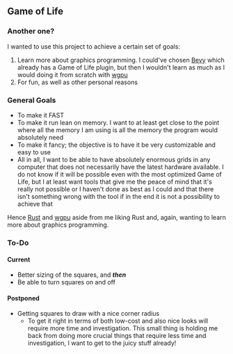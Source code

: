 ## Game of Life

### Another one?

I wanted to use this project to achieve a certain set of goals:

1. Learn more about graphics programming. I could've chosen [Bevy](https://github.com/bevyengine/bevy) which already has a Game of Life plugin, but then I wouldn't learn as much as I would doing it from scratch with [wgpu](https://github.com/gfx-rs/wgpu)
2. For fun, as well as other personal reasons

### General Goals

- To make it FAST
- To make it run lean on memory. I want to at least get close to the point where all the memory I am using is all the memory the program would absolutely need
- To make it fancy; the objective is to have it be very customizable and easy to use
- All in all, I want to be able to have absolutely enormous grids in any computer that does not necessarily have the latest hardware available. I do not know if it will be possible even with the most optimized Game of Life, but I at least want tools that give me the peace of mind that it's really not possible or I haven't done as best as I could and that there isn't something wrong with the tool if in the end it is not a possibility to achieve that

Hence [Rust](https://www.rust-lang.org/) and [wgpu](https://github.com/gfx-rs/wgpu) aside from me liking Rust and, again, wanting to learn more about graphics programming.

### To-Do

#### Current

- Better sizing of the squares, and ***then***
- Be able to turn squares on and off

#### Postponed

- Getting squares to draw with a nice corner radius
  - To get it right in terms of both low-cost and also nice looks will require more time and investigation. This small thing is holding me back from doing more crucial things that require less time and investigation, I want to get to the juicy stuff already!